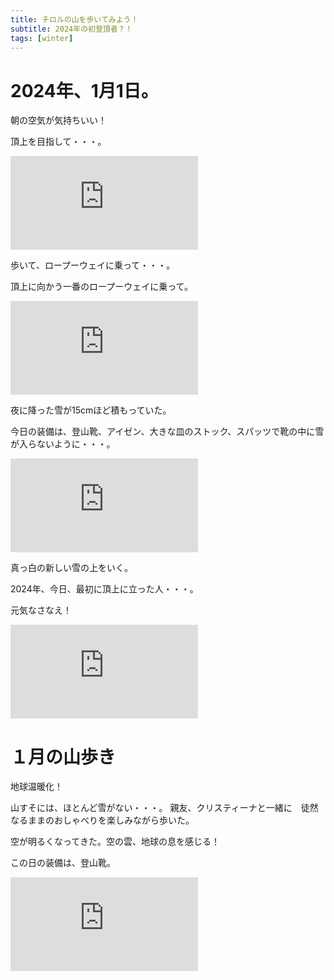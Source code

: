 ```yaml
---
title: チロルの山を歩いてみよう！
subtitle: 2024年の初登頂者？！
tags: [winter]
---
```

# 2024年、1月1日。

朝の空気が気持ちいい！

頂上を目指して・・・。

![sonne](http://piwigo.schickl.de/i.php?/upload/2024/01/01/20240101200000-e230a84b-me.jpg)

歩いて、ロープーウェイに乗って・・・。

頂上に向かう一番のロープーウェイに乗って。

![bergbahn](http://piwigo.schickl.de/i.php?/upload/2024/01/01/20240101195949-d1e76205-me.jpg)

夜に降った雪が15cmほど積もっていた。

今日の装備は、登山靴、アイゼン、大きな皿のストック、スパッツで靴の中に雪が入らないように・・・。

![neu schnee](http://piwigo.schickl.de/i.php?/upload/2024/01/01/20240101200008-dc46a451-me.jpg)

真っ白の新しい雪の上をいく。

2024年、今日、最初に頂上に立った人・・・。

元気なさなえ！

![karwendel gebirge](http://piwigo.schickl.de/i.php?/upload/2024/01/01/20240101200018-70171666-me.jpg)

# １月の山歩き

地球温暖化！

山すそには、ほとんど雪がない・・・。
親友、クリスティーナと一緒に　徒然なるままのおしゃべりを楽しみながら歩いた。

空が明るくなってきた。空の雲、地球の息を感じる！

この日の装備は、登山靴。

![nordkette-winterwanderung](http://piwigo.schickl.de/i.php?/upload/2024/01/13/20240113095720-a6b34d11-me.jpg)
